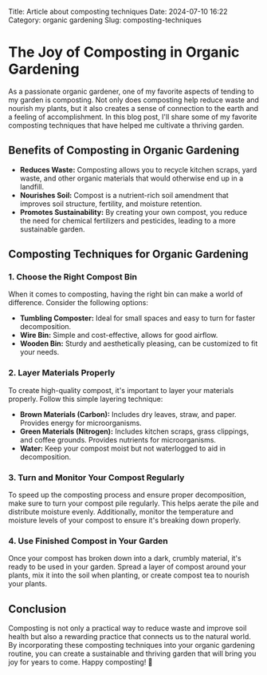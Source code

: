 Title: Article about composting techniques
Date: 2024-07-10 16:22
Category: organic gardening
Slug: composting-techniques

# The Joy of Composting in Organic Gardening

As a passionate organic gardener, one of my favorite aspects of tending to my garden is composting. Not only does composting help reduce waste and nourish my plants, but it also creates a sense of connection to the earth and a feeling of accomplishment. In this blog post, I'll share some of my favorite composting techniques that have helped me cultivate a thriving garden.

## Benefits of Composting in Organic Gardening

* **Reduces Waste:** Composting allows you to recycle kitchen scraps, yard waste, and other organic materials that would otherwise end up in a landfill.
* **Nourishes Soil:** Compost is a nutrient-rich soil amendment that improves soil structure, fertility, and moisture retention.
* **Promotes Sustainability:** By creating your own compost, you reduce the need for chemical fertilizers and pesticides, leading to a more sustainable garden.

## Composting Techniques for Organic Gardening

### 1. Choose the Right Compost Bin

When it comes to composting, having the right bin can make a world of difference. Consider the following options:

* **Tumbling Composter:** Ideal for small spaces and easy to turn for faster decomposition.
* **Wire Bin:** Simple and cost-effective, allows for good airflow.
* **Wooden Bin:** Sturdy and aesthetically pleasing, can be customized to fit your needs.

### 2. Layer Materials Properly

To create high-quality compost, it's important to layer your materials properly. Follow this simple layering technique:

* **Brown Materials (Carbon):** Includes dry leaves, straw, and paper. Provides energy for microorganisms.
* **Green Materials (Nitrogen):** Includes kitchen scraps, grass clippings, and coffee grounds. Provides nutrients for microorganisms.
* **Water:** Keep your compost moist but not waterlogged to aid in decomposition.

### 3. Turn and Monitor Your Compost Regularly

To speed up the composting process and ensure proper decomposition, make sure to turn your compost pile regularly. This helps aerate the pile and distribute moisture evenly. Additionally, monitor the temperature and moisture levels of your compost to ensure it's breaking down properly.

### 4. Use Finished Compost in Your Garden

Once your compost has broken down into a dark, crumbly material, it's ready to be used in your garden. Spread a layer of compost around your plants, mix it into the soil when planting, or create compost tea to nourish your plants.

## Conclusion

Composting is not only a practical way to reduce waste and improve soil health but also a rewarding practice that connects us to the natural world. By incorporating these composting techniques into your organic gardening routine, you can create a sustainable and thriving garden that will bring you joy for years to come. Happy composting! 🌱
